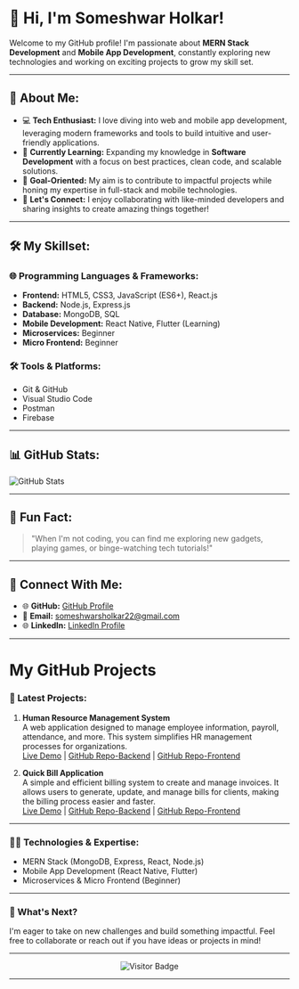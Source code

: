
# 👋 Hi, I'm Someshwar Holkar!

Welcome to my GitHub profile! I'm passionate about **MERN Stack Development** and **Mobile App Development**, constantly exploring new technologies and working on exciting projects to grow my skill set.

---

## 🚀 About Me:

- 💻 **Tech Enthusiast:** I love diving into web and mobile app development, leveraging modern frameworks and tools to build intuitive and user-friendly applications.
- 🌱 **Currently Learning:** Expanding my knowledge in **Software Development** with a focus on best practices, clean code, and scalable solutions.
- 🎯 **Goal-Oriented:** My aim is to contribute to impactful projects while honing my expertise in full-stack and mobile technologies.
- 💬 **Let's Connect:** I enjoy collaborating with like-minded developers and sharing insights to create amazing things together!

---

## 🛠️ My Skillset:

### **🌐 Programming Languages & Frameworks:**
- **Frontend:** HTML5, CSS3, JavaScript (ES6+), React.js
- **Backend:** Node.js, Express.js
- **Database:** MongoDB, SQL
- **Mobile Development:** React Native, Flutter (Learning)
- **Microservices:** Beginner
- **Micro Frontend:** Beginner

### **🛠️ Tools & Platforms:**
- Git & GitHub
- Visual Studio Code
- Postman
- Firebase

---

## 📊 GitHub Stats:

![GitHub Stats](https://github-readme-stats.vercel.app/api?username=holkar-somesh01&show_icons=true&theme=radical)

---

## 🌟 Fun Fact:

> "When I'm not coding, you can find me exploring new gadgets, playing games, or binge-watching tech tutorials!"

---

## 🔗 Connect With Me:

- 🌐 **GitHub:** [GitHub Profile](https://github.com/holkar-somesh01)
- 📧 **Email:** [someshwarsholkar22@gmail.com](mailto:someshwarsholkar22@gmail.com)
- 🌐 **LinkedIn:** [LinkedIn Profile](https://www.linkedin.com/in/someshwar-holkar-819503314?utm_source=share&utm_campaign=share_via&utm_content=profile&utm_medium=android_app)

---

# My GitHub Projects

### 📝 Latest Projects:

1. **Human Resource Management System**  
   A web application designed to manage employee information, payroll, attendance, and more. This system simplifies HR management processes for organizations.  
   [Live Demo](https://human-resource-management-system-xjin.onrender.com/) | [GitHub Repo-Backend](https://github.com/holkar-somesh01/Human-Resource-Management-Backend) | [GitHub Repo-Frontend](https://github.com/holkar-somesh01/Human-Resource-Management-Frontend)

2. **Quick Bill Application**  
   A simple and efficient billing system to create and manage invoices. It allows users to generate, update, and manage bills for clients, making the billing process easier and faster.  
   [Live Demo](https://quick-billing-application.onrender.com/) | [GitHub Repo-Backend](https://github.com/holkar-somesh01/Quick-Billing-App-Backend) | [GitHub Repo-Frontend](https://github.com/holkar-somesh01/Quick-Billing-App-Frontend)

---

### 🧑‍💻 Technologies & Expertise:
- MERN Stack (MongoDB, Express, React, Node.js)
- Mobile App Development (React Native, Flutter)
- Microservices & Micro Frontend (Beginner)

---

### 📅 What's Next?

I'm eager to take on new challenges and build something impactful. Feel free to collaborate or reach out if you have ideas or projects in mind!

---

<div align="center">
  <img src="https://visitor-badge.glitch.me/badge?page_id=holkar-somesh01" alt="Visitor Badge" />
</div>

---
